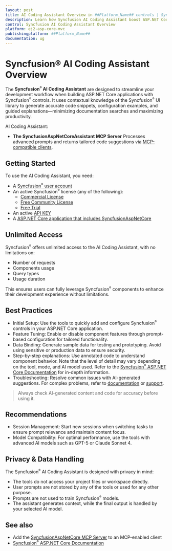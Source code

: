 ```yaml
---
layout: post
title: AI Coding Assistant Overview in ##Platform_Name## controls | Syncfusion
description: Learn how Syncfusion AI Coding Assistant boost ASP.NET Core productivity by generating accurate code snippets, examples, and contextual guidance.
control: Syncfusion AI Coding Assistant Overview
platform: ej2-asp-core-mvc
publishingplatform: ##Platform_Name##
documentation: ug
---
```


# Syncfusion® AI Coding Assistant Overview

The **Syncfusion<sup style="font-size:70%">&reg;</sup> AI Coding Assistant** are designed to streamline your development workflow when building ASP.NET Core applications with Syncfusion<sup style="font-size:70%">&reg;</sup> controls. It uses contextual knowledge of the Syncfusion<sup style="font-size:70%">&reg;</sup> UI library to generate accurate code snippets, configuration examples, and guided explanations—minimizing documentation searches and maximizing productivity.

AI Coding Assistant:

* **The SyncfusionAspNetCoreAssistant MCP Server**
  Processes advanced prompts and returns tailored code suggestions via [MCP-compatible clients](https://modelcontextprotocol.io/clients).

## Getting Started

To use the AI Coding Assistant, you need:

* A [Syncfusion<sup style="font-size:70%">&reg;</sup> user account](https://www.syncfusion.com/account)
* An active Syncfusion<sup style="font-size:70%">&reg;</sup> license (any of the following):
  - [Commercial License](https://www.syncfusion.com/sales/unlimitedlicense)
  - [Free Community License](https://www.syncfusion.com/products/communitylicense)
  - [Free Trial](https://www.syncfusion.com/account/manage-trials/start-trials)
* An active [API KEY](https://syncfusion.com/account/api-key)
* A [ASP.NET Core application that includes SyncfusionAspNetCore](https://ej2.syncfusion.com/aspnetcore/documentation/getting-started/razor-pages)

## Unlimited Access

Syncfusion<sup style="font-size:70%">&reg;</sup> offers unlimited access to the AI Coding Assistant, with no limitations on:

* Number of requests
* Components usage
* Query types
* Usage duration

This ensures users can fully leverage Syncfusion<sup style="font-size:70%">&reg;</sup> components to enhance their development experience without limitations.

## Best Practices

* Initial Setup: Use the tools to quickly add and configure Syncfusion<sup style="font-size:70%">&reg;</sup> controls in your ASP.NET Core application.
* Feature Tuning: Enable or disable component features through prompt-based configuration for tailored functionality.
* Data Binding: Generate sample data for testing and prototyping. Avoid using sensitive or production data to ensure security.
* Step-by-step explanations: Use annotated code to understand component behavior. Note that the level of detail may vary depending on the tool, mode, and AI model used. Refer to the [Syncfusion<sup style="font-size:70%">&reg;</sup> ASP.NET Core Documentation](https://ej2.syncfusion.com/aspnetcore/documentation/getting-started/razor-pages) for in-depth information.
* Troubleshooting: Resolve common issues with AI-generated suggestions. For complex problems, refer to [documentation](https://ej2.syncfusion.com/aspnetcore/documentation/getting-started/razor-pages) or [support](https://support.syncfusion.com/support/tickets/create).

> Always check AI-generated content and code for accuracy before using it.

## Recommendations

* Session Management: Start new sessions when switching tasks to ensure prompt relevance and maintain content focus.
* Model Compatibility: For optimal performance, use the tools with advanced AI models such as GPT-5 or Claude Sonnet 4.

## Privacy & Data Handling

The Syncfusion<sup style="font-size:70%">&reg;</sup> AI Coding Assistant is designed with privacy in mind:

* The tools do not access your project files or workspace directly.
* User prompts are not stored by any of the tools or used for any other purpose.
* Prompts are not used to train Syncfusion<sup style="font-size:70%">&reg;</sup> models.
* The assistant generates context, while the final output is handled by your selected AI model.

## See also

* Add the [SyncfusionAspNetCore MCP Server](./mcp-server.md) to an MCP-enabled client
* [Syncfusion<sup style="font-size:70%">&reg;</sup> ASP.NET Core Documentation](https://ej2.syncfusion.com/aspnetcore/documentation/getting-started/razor-pages)
